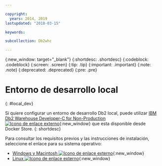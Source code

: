 ```yaml
---

copyright:
  years: 2014, 2019
lastupdated: "2018-03-15"

keywords:

subcollection: Db2whc

---
```


<!-- Attribute definitions --> 
{:new_window: target="_blank"}
{:shortdesc: .shortdesc}
{:codeblock: .codeblock}
{:screen: .screen}
{:tip: .tip}
{:important: .important}
{:note: .note}
{:deprecated: .deprecated}
{:pre: .pre}

# Entorno de desarrollo local
{: #local_dev}

Si quiere configurar un entorno de desarrollo Db2 local, puede utilizar [IBM Db2 Warehouse Developer-C for Non-Production ![Icono de enlace externo](../../icons/launch-glyph.svg "Icono de enlace externo")](https://store.docker.com/images/ibm-db2-warehouse-dev){:new_window} que esta disponible desde Docker Store.
{: shortdesc}

Para consultar los requisitos previos y las instrucciones de instalación, seleccione el enlace para su sistema operativo: 

- [Windows y Macintosh ![Icono de enlace externo](../../icons/launch-glyph.svg "Icono de enlace externo")](https://www.ibm.com/support/knowledgecenter/en/SS6NHC/com.ibm.swg.im.dashdb.doc/admin/local_prereqs-Winmac_using_Linux.html){:new_window}
- [Linux ![Icono de enlace externo](../../icons/launch-glyph.svg "Icono de enlace externo")](https://www.ibm.com/support/knowledgecenter/en/SS6NHC/com.ibm.swg.im.dashdb.doc/admin/local_prereqs-Linux.html){:new_window}
